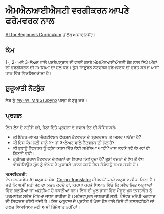 <!--
CO_OP_TRANSLATOR_METADATA:
{
  "original_hash": "48fdd704d483e19bc3d7464074c9fcbe",
  "translation_date": "2025-08-26T10:29:39+00:00",
  "source_file": "lessons/3-NeuralNetworks/04-OwnFramework/lab/README.md",
  "language_code": "pa"
}
-->
# ਐਮਐਨਆਈਐਸਟੀ ਵਰਗੀਕਰਨ ਆਪਣੇ ਫਰੇਮਵਰਕ ਨਾਲ

[AI for Beginners Curriculum](https://github.com/microsoft/ai-for-beginners) ਤੋਂ ਲੈਬ ਅਸਾਈਨਮੈਂਟ।

## ਕੰਮ

1-, 2- ਅਤੇ 3-ਲੇਅਰ ਵਾਲੇ ਪਰਸੈਪਟ੍ਰਾਨ ਦੀ ਵਰਤੋਂ ਕਰਕੇ ਐਮਐਨਆਈਐਸਟੀ ਹੱਥ ਨਾਲ ਲਿਖੇ ਅੰਕਾਂ ਦੀ ਵਰਗੀਕਰਨ ਦੀ ਸਮੱਸਿਆ ਦਾ ਹੱਲ ਕਰੋ। ਉਸ ਨਿਊਰਲ ਨੈੱਟਵਰਕ ਫਰੇਮਵਰਕ ਦੀ ਵਰਤੋਂ ਕਰੋ ਜੋ ਅਸੀਂ ਪਾਠ ਵਿੱਚ ਵਿਕਸਿਤ ਕੀਤਾ ਹੈ।

## ਸ਼ੁਰੂਆਤੀ ਨੋਟਬੁੱਕ

ਲੈਬ ਨੂੰ [MyFW_MNIST.ipynb](../../../../../../lessons/3-NeuralNetworks/04-OwnFramework/lab/MyFW_MNIST.ipynb) ਖੋਲ੍ਹ ਕੇ ਸ਼ੁਰੂ ਕਰੋ।

## ਪ੍ਰਸ਼ਨ

ਇਸ ਲੈਬ ਦੇ ਨਤੀਜੇ ਵਜੋਂ, ਹੇਠਾਂ ਦਿੱਤੇ ਪ੍ਰਸ਼ਨਾਂ ਦੇ ਜਵਾਬ ਦੇਣ ਦੀ ਕੋਸ਼ਿਸ਼ ਕਰੋ:

- ਕੀ ਇੰਟਰ-ਲੇਅਰ ਐਕਟੀਵੇਸ਼ਨ ਫੰਕਸ਼ਨ ਨੈੱਟਵਰਕ ਦੇ ਪ੍ਰਦਰਸ਼ਨ 'ਤੇ ਅਸਰ ਪਾਉਂਦਾ ਹੈ?
- ਕੀ ਇਸ ਕੰਮ ਲਈ ਸਾਨੂੰ 2- ਜਾਂ 3-ਲੇਅਰ ਵਾਲੇ ਨੈੱਟਵਰਕ ਦੀ ਲੋੜ ਹੈ?
- ਕੀ ਤੁਹਾਨੂੰ ਨੈੱਟਵਰਕ ਨੂੰ ਟ੍ਰੇਨ ਕਰਨ ਵਿੱਚ ਕੋਈ ਸਮੱਸਿਆ ਆਈ? ਖਾਸ ਕਰਕੇ ਜਦੋਂ ਲੇਅਰਾਂ ਦੀ ਗਿਣਤੀ ਵਧੀ।
- ਟ੍ਰੇਨਿੰਗ ਦੌਰਾਨ ਨੈੱਟਵਰਕ ਦੇ ਵਜ਼ਨਾਂ ਦਾ ਵਿਹਾਰ ਕਿਵੇਂ ਹੁੰਦਾ ਹੈ? ਤੁਸੀਂ ਵਜ਼ਨਾਂ ਦੇ ਵੱਧ ਤੋਂ ਵੱਧ ਐਬਸੋਲਿਊਟ ਮੁੱਲ ਨੂੰ ਐਪੋਕ ਦੇ ਮੁਕਾਬਲੇ ਪਲਾਟ ਕਰਕੇ ਇਸ ਸੰਬੰਧ ਨੂੰ ਸਮਝ ਸਕਦੇ ਹੋ।

**ਅਸਵੀਕਰਤੀ**:  
ਇਹ ਦਸਤਾਵੇਜ਼ AI ਅਨੁਵਾਦ ਸੇਵਾ [Co-op Translator](https://github.com/Azure/co-op-translator) ਦੀ ਵਰਤੋਂ ਕਰਕੇ ਅਨੁਵਾਦ ਕੀਤਾ ਗਿਆ ਹੈ। ਜਦੋਂ ਕਿ ਅਸੀਂ ਸਹੀ ਹੋਣ ਦਾ ਯਤਨ ਕਰਦੇ ਹਾਂ, ਕਿਰਪਾ ਕਰਕੇ ਧਿਆਨ ਦਿਓ ਕਿ ਸਵੈਚਾਲਿਤ ਅਨੁਵਾਦਾਂ ਵਿੱਚ ਗਲਤੀਆਂ ਜਾਂ ਅਸੁੱਤੀਆਂ ਹੋ ਸਕਦੀਆਂ ਹਨ। ਇਸ ਦੀ ਮੂਲ ਭਾਸ਼ਾ ਵਿੱਚ ਮੌਜੂਦ ਮੂਲ ਦਸਤਾਵੇਜ਼ ਨੂੰ ਪ੍ਰਮਾਣਿਕ ਸਰੋਤ ਮੰਨਿਆ ਜਾਣਾ ਚਾਹੀਦਾ ਹੈ। ਮਹੱਤਵਪੂਰਨ ਜਾਣਕਾਰੀ ਲਈ, ਪੇਸ਼ੇਵਰ ਮਨੁੱਖੀ ਅਨੁਵਾਦ ਦੀ ਸਿਫਾਰਸ਼ ਕੀਤੀ ਜਾਂਦੀ ਹੈ। ਇਸ ਅਨੁਵਾਦ ਦੇ ਪ੍ਰਯੋਗ ਤੋਂ ਪੈਦਾ ਹੋਣ ਵਾਲੇ ਕਿਸੇ ਵੀ ਗਲਤਫਹਿਮੀ ਜਾਂ ਗਲਤ ਵਿਆਖਿਆ ਲਈ ਅਸੀਂ ਜ਼ਿੰਮੇਵਾਰ ਨਹੀਂ ਹਾਂ।